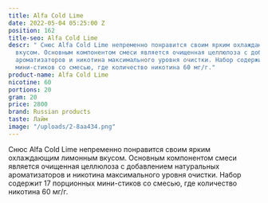 ```yaml
---
title: Alfa Cold Lime
date: 2022-05-04 05:25:00 Z
position: 162
title-seo: Alfa Cold Lime
descr: " Снюс Alfa Cold Lime непременно понравится своим ярким охлаждающим лимонным
  вкусом. Основным компонентом смеси является очищенная целлюлоза с добавлением натуральных
  ароматизаторов и никотина максимального уровня очистки. Набор содержит 17 порционных
  мини-стиков со смесью, где количество никотина 60 мг/г."
product-name: Alfa Cold Lime
nicotine: 60
portions: 20
gram: 20
price: 2800
brand: Russian products
taste: Лайм
image: "/uploads/2-8aa434.png"
---
```


 Снюс Alfa Cold Lime непременно понравится своим ярким охлаждающим лимонным вкусом. Основным компонентом смеси является очищенная целлюлоза с добавлением натуральных ароматизаторов и никотина максимального уровня очистки. Набор содержит 17 порционных мини-стиков со смесью, где количество никотина 60 мг/г.